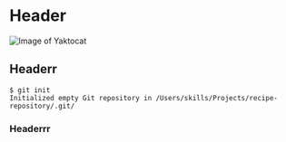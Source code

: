 # Header

![Image of Yaktocat](https://octodex.github.com/images/yaktocat.png)

## Headerr

```
$ git init
Initialized empty Git repository in /Users/skills/Projects/recipe-repository/.git/
```

### Headerrr
